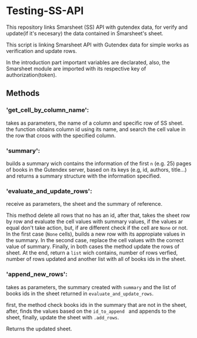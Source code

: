 # Testing-SS-API
This repository links Smarsheet (SS) API with gutendex data, for verify and update(if it's necesary) the data contained in Smarsheet's sheet.

This script is linking Smarsheet API with Gutendex data for simple works as verification and update rows. 

In the introduction part important variables are declarated, also, the Smarsheet module are imported with its respective key of authorization(token).

## Methods

### 'get_cell_by_column_name': 
takes as parameters, the name of a column and specific row of SS sheet. the function obtains column id using its name, and search the cell value in the row that croos with the specified column.

### 'summary':
builds a summary wich contains the information of the first ` n ` (e.g. 25) pages of books in the Gutendex server, based on its keys (e.g, id, authors, title...) and returns a summary structure with the information specified.

### 'evaluate_and_update_rows':
receive as parameters, the sheet and the summary of reference.

This method delete all rows that no has an id, after that, takes the sheet row by row  and evaluate the cell values with summary values, if the values ar equal don't take action, but, if are different check if the cell are ` None ` or not. In  the first case (` None ` cells), builds a new row with its appropiate values in the summary. In the second case, replace the cell values with the correct value of summary. Finally, in both cases the method update the rows of sheet.
At the end, return a ` list ` wich contains, number of rows verfied, number of rows updated and another list with all of books ids in the sheet.

### 'append_new_rows':
takes as parameters, the summary created with ` summary ` and the list of books ids in the sheet returned in ` evaluate_and_update_rows `. 

first, the method check books ids in the summary that are not in the sheet, after, finds the values based on the `id_to_append ` and appends to the sheet, finally, update the sheet with `.add_rows`.

Returns the updated sheet.



